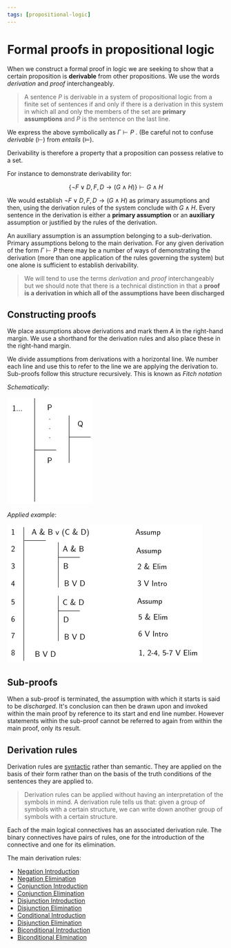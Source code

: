 ```yaml
---
tags: [propositional-logic]
---
```


# Formal proofs in propositional logic

When we construct a formal proof in logic we are seeking to show that a certain
proposition is **derivable** from other propositions. We use the words
_derivation_ and _proof_ interchangeably.

> A sentence $P$ is derivable in a system of propositional logic from a finite
> set of sentences if and only if there is a derivation in this system in which
> all and only the members of the set are **primary assumptions** and $P$ is the
> sentence on the last line.

We express the above symbolically as $\Gamma \vdash P$ . (Be careful not to
confuse _derivable_ ($\vdash$) from _entails_ ($\vDash$).

Derivability is therefore a property that a proposition can possess relative to
a set.

For instance to demonstrate derivability for:

$$
\{ \lnot F \lor D, F, D \rightarrow (G \land H) \} \vdash G \land H
$$

We would establish $\lnot F \lor D, F, D \rightarrow (G \land H)$ as primary
assumptions and then, using the derivation rules of the system conclude with
$G\land H$. Every sentence in the derivation is either a **primary assumption**
or an **auxiliary** assumption or justified by the rules of the derivation.

An auxiliary assumption is an assumption belonging to a sub-derivation. Primary
assumptions belong to the main derivation. For any given derivation of the form
$\Gamma \vdash P$ there may be a number of ways of demonstrating the derivation
(more than one application of the rules governing the system) but one alone is
sufficient to establish derivability.

> We will tend to use the terms _derivation_ and _proof_ interchangeably but we
> should note that there is a technical distinction in that a **proof is a
> derivation in which all of the assumptions have been discharged**

## Constructing proofs

We place assumptions above derivations and mark them _A_ in the right-hand
margin. We use a shorthand for the derivation rules and also place these in the
right-hand margin.

We divide assumptions from derivations with a horizontal line. We number each
line and use this to refer to the line we are applying the derivation to.
Sub-proofs follow this structure recursively. This is known as _Fitch notation_

_Schematically_:

![](/img/proofs-drawio-Page-5.drawio.png)

_Applied example_:

![](/img/proofs-drawio-Page-6.drawio.png)

## Sub-proofs

When a sub-proof is terminated, the assumption with which it starts is said to
be _discharged_. It's conclusion can then be drawn upon and invoked within the
main proof by reference to its start and end line number. However statements
within the sub-proof cannot be referred to again from within the main proof,
only its result.

## Derivation rules

Derivation rules are
[syntactic](Syntax_of_sentential_logic.md) rather
than semantic. They are applied on the basis of their form rather than on the
basis of the truth conditions of the sentences they are applied to.

> Derivation rules can be applied without having an interpretation of the
> symbols in mind. A derivation rule tells us that: given a group of symbols
> with a certain structure, we can write down another group of symbols with a
> certain structure.

Each of the main logical connectives has an associated derivation rule. The
binary connectives have pairs of rules, one for the introduction of the
connective and one for its elimination.

The main derivation rules:

- [Negation Introduction](Negation_Introduction.md)
- [Negation Elimination](Negation_Elimination.md)
- [Conjunction Introduction](Conjunction_Introduction.md)
- [Conjunction Elimination](Conditional_Elimination.md)
- [Disjunction Introduction](Disjunction_Introduction.md)
- [Disjunction Elimination](Disjunction_Elimination.md)
- [Conditional Introduction](Conditional_Introduction.md)
- [Disjunction Elimination](Disjunction_Elimination.md)
- [Biconditional Introduction](Biconditional_Introduction.md)
- [Biconditional Elimination](Biconditional_Elimination.md)
